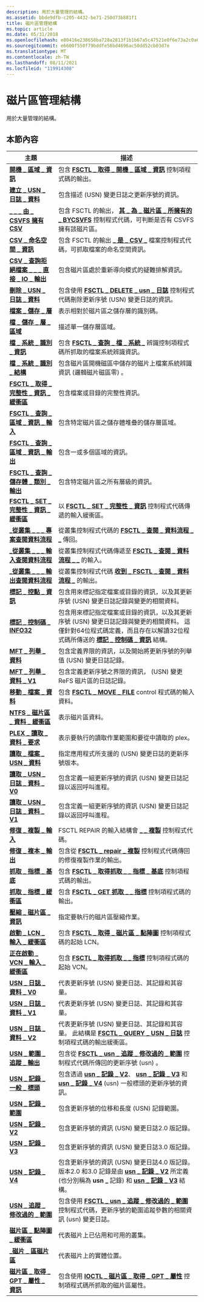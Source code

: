 ```yaml
---
description: 用於大量管理的結構。
ms.assetid: bbde9dfb-c205-4432-be71-250d73b881f1
title: 磁片區管理結構
ms.topic: article
ms.date: 05/31/2018
ms.openlocfilehash: e80416e238658ba728a2813f1b1b67a5c47521e0f6e73a2c0a6bf2e1413a1d64
ms.sourcegitcommit: e6600f550f79bddfe58bd4696ac50dd52cb03d7e
ms.translationtype: MT
ms.contentlocale: zh-TW
ms.lasthandoff: 08/11/2021
ms.locfileid: "119914308"
---
```

# <a name="volume-management-structures"></a>磁片區管理結構

用於大量管理的結構。

## <a name="in-this-section"></a>本節內容



| 主題                                                                                                   | 描述                                                                                                                                                                                                                                                                                                             |
|---------------------------------------------------------------------------------------------------------|-------------------------------------------------------------------------------------------------------------------------------------------------------------------------------------------------------------------------------------------------------------------------------------------------------------------------|
| [**開機 \_ 區域 \_ 資訊**](/windows/desktop/api/WinIoCtl/ns-winioctl-boot_area_info)<br/>                                                   | 包含 [**FSCTL \_ 取得 \_ 開機 \_ 區域 \_ 資訊**](/windows/win32/api/winioctl/ni-winioctl-fsctl_get_boot_area_info) 控制項程式碼的輸出。<br/>                                                                                                                                                                                                   |
| [**建立 \_ USN \_ 日誌 \_ 資料**](/windows/desktop/api/WinIoCtl/ns-winioctl-create_usn_journal_data)<br/>                            | 包含描述 (USN) 變更日誌之更新序號的資訊。<br/>                                                                                                                                                                                                                          |
| [**\_ \_ \_ 由 \_ CSVFS 擁有 CSV**](/windows/desktop/api/WinIoCtl/ns-winioctl-csv_is_owned_by_csvfs)<br/>                                   | 包含 FSCTL 的輸出， [**其 \_ 為 \_ 磁片區 \_ 所擁有的 \_ BYCSVFS**](/windows/win32/api/winioctl/ni-winioctl-fsctl_is_volume_owned_bycsvfs) 控制程式代碼，可判斷是否有 CSVFS 擁有該磁片區。<br/>                                                                                                                                      |
| [**CSV \_ 命名空間 \_ 資訊**](/windows/desktop/api/WinIoCtl/ns-winioctl-csv_namespace_info)<br/>                                           | 包含 FSCTL 的輸出 [**\_ 是 \_ CSV \_**](/windows/win32/api/winioctl/ni-winioctl-fsctl_is_csv_file) 檔案控制程式代碼，可抓取檔案的命名空間資訊。<br/>                                                                                                                                                                  |
| [**CSV \_ 查詢拒絕檔案 \_ \_ \_ 直接 \_ IO \_ 輸出**](/windows/desktop/api/WinIoCtl/ns-winioctl-csv_query_veto_file_direct_io_output)<br/>   | 包含磁片區處於重新導向模式的疑難排解資訊。<br/>                                                                                                                                                                                                                               |
| [**刪除 \_ USN \_ 日誌 \_ 資料**](/windows/desktop/api/WinIoCtl/ns-winioctl-delete_usn_journal_data)<br/>                            | 包含使用 [**FSCTL \_ DELETE \_ usn \_ 日誌**](/windows/win32/api/winioctl/ni-winioctl-fsctl_delete_usn_journal) 控制程式代碼刪除更新序號 (USN) 變更日誌的資訊。<br/>                                                                                                                               |
| [**檔案 \_ 儲存 \_ 層**](/windows/desktop/api/WinIoctl/ns-winioctl-file_storage_tier)<br/>                                             | 表示相對於磁片區之儲存層的識別碼。<br/>                                                                                                                                                                                                                                        |
| [**檔 \_ 儲存 \_ 層 \_ 區域**](/windows/desktop/api/WinIoctl/ns-winioctl-file_storage_tier_region)<br/>                              | 描述單一儲存層區域。<br/>                                                                                                                                                                                                                                                                      |
| [**檔 \_ 系統 \_ 識別 \_ 資訊**](/windows/desktop/api/WinIoCtl/ns-winioctl-file_system_recognition_information)<br/>        | 包含 [**FSCTL \_ 查詢 \_ 檔 \_ 系統 \_**](/windows/win32/api/winioctl/ni-winioctl-fsctl_query_file_system_recognition) 辨識控制項程式碼所抓取的檔案系統辨識資訊。<br/>                                                                                                                                           |
| [**檔 \_ 系統 \_ 識別 \_ 結構**](file-system-recognition-structure.md)<br/>            | 包含磁片區開機磁區中儲存的磁片上檔案系統辨識資訊 (邏輯磁片磁區零) 。<br/>                                                                                                                                                                                      |
| [**FSCTL \_ 取得 \_ 完整性 \_ 資訊 \_ 緩衝區**](/windows/desktop/api/WinIoCtl/ns-winioctl-fsctl_get_integrity_information_buffer)<br/> | 包含檔案或目錄的完整性資訊。<br/>                                                                                                                                                                                                                                                  |
| [**FSCTL \_ 查詢 \_ 區域 \_ 資訊 \_ 輸入**](/windows/desktop/api/WinIoctl/ns-winioctl-fsctl_query_region_info_input)<br/>                   | 包含特定磁片區之儲存體堆疊的儲存層區域。<br/>                                                                                                                                                                                                                            |
| [**FSCTL \_ 查詢 \_ 區域 \_ 資訊 \_ 輸出**](/windows/desktop/api/WinIoctl/ns-winioctl-fsctl_query_region_info_output)<br/>                 | 包含一或多個區域的資訊。<br/>                                                                                                                                                                                                                                                                |
| [**FSCTL \_ 查詢 \_ 儲存體 \_ 類別 \_ 輸出**](/windows/desktop/api/WinIoctl/ns-winioctl-fsctl_query_storage_classes_output)<br/>         | 包含特定磁片區之所有層級的資訊。<br/>                                                                                                                                                                                                                                                     |
| [**FSCTL \_ SET \_ 完整性 \_ 資訊 \_ 緩衝區**](/windows/desktop/api/WinIoCtl/ns-winioctl-fsctl_set_integrity_information_buffer)<br/> | 以 [**FSCTL \_ SET \_ 完整性 \_ 資訊**](/windows/win32/api/winioctl/ni-winioctl-fsctl_set_integrity_information) 控制程式代碼傳遞的輸入緩衝區。<br/>                                                                                                                                                                                     |
| [**\_從叢集 \_ \_ \_ 專案查閱資料流程**](/windows/desktop/api/WinIoCtl/ns-winioctl-lookup_stream_from_cluster_entry)<br/>             | 從叢集控制程式代碼的 [**FSCTL \_ 查閱 \_ 資料流程 \_ \_**](/windows/win32/api/winioctl/ni-winioctl-fsctl_lookup_stream_from_cluster) 傳回。<br/>                                                                                                                                                                                             |
| [**\_從叢集 \_ \_ \_ 輸入查閱資料流程**](/windows/desktop/api/WinIoCtl/ns-winioctl-lookup_stream_from_cluster_input)<br/>             | 從叢集控制程式代碼傳遞至 [**FSCTL \_ 查閱 \_ 資料流程 \_ \_**](/windows/win32/api/winioctl/ni-winioctl-fsctl_lookup_stream_from_cluster) 的輸入。<br/>                                                                                                                                                                                        |
| [**\_從叢集 \_ \_ \_ 輸出查閱資料流程**](/windows/desktop/api/WinIoCtl/ns-winioctl-lookup_stream_from_cluster_output)<br/>           | 從叢集控制程式代碼 [**收到 \_ FSCTL \_ 查閱 \_ 資料流程 \_**](/windows/win32/api/winioctl/ni-winioctl-fsctl_lookup_stream_from_cluster) 的輸出。<br/>                                                                                                                                                                                   |
| [**標記 \_ 控點 \_ 資訊**](/windows/desktop/api/WinIoCtl/ns-winioctl-mark_handle_info)<br/>                                           | 包含用來標記指定檔案或目錄的資訊，以及其更新序號 (USN) 變更日誌記錄與變更的相關資料。<br/>                                                                                                                                                 |
| [**標記 \_ 控制碼 \_ INFO32**](/windows/desktop/api/WinIoCtl/ns-winioctl-mark_handle_info32)<br/>                                           | 包含用來標記指定檔案或目錄的資訊，以及其更新序號 (USN) 變更日誌記錄與變更的相關資料。 這僅針對64位程式碼定義，而且存在以解讀32位程式碼所傳送的 [**標記 \_ 控制碼 \_ 資訊**](/windows/desktop/api/WinIoCtl/ns-winioctl-mark_handle_info) 結構。<br/> |
| [**MFT \_ 列舉 \_ 資料**](/windows/desktop/api/WinIoCtl/ns-winioctl-mft_enum_data_v0)<br/>                                                 | 包含定義界限的資訊，以及開始將更新序號的列舉值 (USN) 變更日誌記錄。<br/>                                                                                                                                                                |
| [**MFT \_ 列舉 \_ 資料 \_ V1**](/windows/desktop/api/WinIoCtl/ns-winioctl-mft_enum_data_v1)<br/>                                              | 包含定義更新序號之界限的資訊， (USN) 變更 ReFS 磁片區的日誌記錄。<br/>                                                                                                                                               |
| [**移動 \_ 檔案 \_ 資料**](/windows/desktop/api/WinIoCtl/ns-winioctl-move_file_data)<br/>                                               | 包含 [**FSCTL \_ MOVE \_ FILE**](/windows/win32/api/winioctl/ni-winioctl-fsctl_move_file) control 程式碼的輸入資料。<br/>                                                                                                                                                                                                                       |
| [**NTFS \_ 磁片區 \_ 資料 \_ 緩衝區**](/windows/desktop/api/WinIoCtl/ns-winioctl-ntfs_extended_volume_data)<br/>                            | 表示磁片區資料。 <br/>                                                                                                                                                                                                                                                                                     |
| [**PLEX \_ 讀取 \_ 資料 \_ 要求**](/windows/desktop/api/WinIoCtl/ns-winioctl-plex_read_data_request)<br/>                              | 表示要執行的讀取作業範圍和要從中讀取的 plex。<br/>                                                                                                                                                                                                                        |
| [**讀取 \_ 檔案 \_ USN \_ 資料**](/windows/desktop/api/WinIoCtl/ns-winioctl-read_file_usn_data)<br/>                                          | 指定應用程式所支援的 (USN) 變更日誌的更新序號版本。<br/>                                                                                                                                                                                                      |
| [**讀取 \_ USN \_ 日誌 \_ 資料 \_ V0**](/windows/desktop/api/WinIoCtl/ns-winioctl-read_usn_journal_data_v0)<br/>                            | 包含定義一組更新序號的資訊 (USN) 變更日誌記錄以返回呼叫進程。<br/>                                                                                                                                                                                 |
| [**讀取 \_ USN \_ 日誌 \_ 資料 \_ V1**](/previous-versions/windows/desktop/legacy/hh802706(v=vs.85))<br/>                             | 包含定義一組更新序號的資訊 (USN) 變更日誌記錄以返回呼叫進程。<br/>                                                                                                                                                                                 |
| [**修復 \_ 複製 \_ 輸入**](/windows/desktop/api/WinIoCtl/ns-winioctl-repair_copies_input)<br/>                                         | FSCTL REPAIR 的輸入結構會 [**\_ \_ 複製**](/windows/win32/api/winioctl/ni-winioctl-fsctl_repair_copies) 控制程式代碼。<br/>                                                                                                                                                                                                                   |
| [**修復 \_ 複本 \_ 輸出**](/windows/desktop/api/WinIoCtl/ns-winioctl-repair_copies_output)<br/>                                       | 包含從 [**FSCTL \_ repair \_ 複製**](/windows/win32/api/winioctl/ni-winioctl-fsctl_repair_copies) 控制程式代碼傳回的修復複製作業的輸出。<br/>                                                                                                                                                                            |
| [**抓取 \_ 指標 \_ 基底**](/windows/desktop/api/WinIoCtl/ns-winioctl-retrieval_pointer_base)<br/>                                   | 包含 [**FSCTL \_ 取得抓取 \_ \_ 指標 \_ 基底**](/windows/win32/api/winioctl/ni-winioctl-fsctl_get_retrieval_pointer_base) 控制項程式碼的輸出。<br/>                                                                                                                                                                                   |
| [**抓取 \_ 指標 \_ 緩衝區**](/windows/desktop/api/WinIoCtl/ns-winioctl-retrieval_pointers_buffer)<br/>                         | 包含 [**FSCTL \_ GET 抓取 \_ \_ 指標**](/windows/win32/api/winioctl/ni-winioctl-fsctl_get_retrieval_pointers) 控制項程式碼的輸出。<br/>                                                                                                                                                                                            |
| [**壓縮 \_ 磁片區 \_ 資訊**](/windows/desktop/api/WinIoCtl/ns-winioctl-shrink_volume_information)<br/>                             | 指定要執行的磁片區壓縮作業。<br/>                                                                                                                                                                                                                                                            |
| [**啟動 \_ LCN \_ 輸入 \_ 緩衝區**](/windows/desktop/api/WinIoCtl/ns-winioctl-starting_lcn_input_buffer)<br/>                        | 包含 [**FSCTL \_ 取得 \_ 磁片區 \_ 點陣圖**](/windows/win32/api/winioctl/ni-winioctl-fsctl_get_volume_bitmap) 控制項程式碼的起始 LCN。<br/>                                                                                                                                                                                                 |
| [**正在啟動 \_ VCN \_ 輸入 \_ 緩衝區**](/windows/desktop/api/WinIoCtl/ns-winioctl-starting_vcn_input_buffer)<br/>                        | 包含 [**FSCTL \_ 取得抓取 \_ \_ 指標**](/windows/win32/api/winioctl/ni-winioctl-fsctl_get_retrieval_pointers) 控制項程式碼的起始 VCN。<br/>                                                                                                                                                                                       |
| [**USN \_ 日誌 \_ 資料 \_ V0**](/windows/desktop/api/WinIoCtl/ns-winioctl-usn_journal_data_v0)<br/>                                       | 代表更新序號 (USN) 變更日誌、其記錄和其容量。<br/>                                                                                                                                                                                                                    |
| [**USN \_ 日誌 \_ 資料 \_ V1**](/previous-versions/windows/desktop/legacy/hh802707(v=vs.85))<br/>                                        | 代表更新序號 (USN) 變更日誌、其記錄和其容量。<br/>                                                                                                                                                                                                                    |
| [**USN \_ 日誌 \_ 資料 \_ V2**](/windows/desktop/api/WinIoCtl/ns-winioctl-usn_journal_data_v2)<br/>                                        | 代表更新序號 (USN) 變更日誌、其記錄和其容量。 此結構是 [**FSCTL \_ QUERY \_ USN \_ 日誌**](/windows/win32/api/winioctl/ni-winioctl-fsctl_query_usn_journal) 控制項程式碼的輸出緩衝區。<br/>                                                                                            |
| [**USN \_ 範圍 \_ 追蹤 \_ 輸出**](/windows/desktop/api/WinIoCtl/ns-winioctl-usn_range_track_output)<br/>                                  | 包含從 [**FSCTL \_ usn \_ 追蹤 \_ 修改過的 \_ 範圍**](/windows/win32/api/winioctl/ni-winioctl-fsctl_usn_track_modified_ranges) 控制程式代碼所傳回的更新序號 (usn) 。<br/>                                                                                                                                                             |
| [**USN \_ 記錄 \_ 一般 \_ 標頭**](/windows/desktop/api/WinIoCtl/ns-winioctl-usn_record_common_header)<br/>                              | 包含透過 [**usn \_ 記錄 \_ V2**](/windows/desktop/api/WinIoCtl/ns-winioctl-usn_record_v2)、 [**usn \_ 記錄 \_ V3**](/windows/desktop/api/WinIoCtl/ns-winioctl-usn_record_v3) 和 [**usn \_ 記錄 \_ V4**](/windows/desktop/api/WinIoCtl/ns-winioctl-usn_record_v4) (usn) 一般標頭的更新序號的資訊。<br/>                                                                         |
| [**USN \_ 記錄 \_ 範圍**](/windows/desktop/api/WinIoCtl/ns-winioctl-usn_record_extent)<br/>                                             | 包含更新序號的位移和長度 (USN) 記錄範圍。<br/>                                                                                                                                                                                                                            |
| [**USN \_ 記錄 \_ V2**](/windows/desktop/api/WinIoCtl/ns-winioctl-usn_record_v2)<br/>                                                    | 包含更新序號的資訊 (USN) 變更日誌2.0 版記錄。<br/>                                                                                                                                                                                                              |
| [**USN \_ 記錄 \_ V3**](/windows/desktop/api/WinIoCtl/ns-winioctl-usn_record_v3)<br/>                                                     | 包含更新序號的資訊 (USN) 變更日誌3.0 版記錄。<br/>                                                                                                                                                                                                              |
| [**USN \_ 記錄 \_ V4**](/windows/desktop/api/WinIoCtl/ns-winioctl-usn_record_v4)<br/>                                                     | 包含更新序號的資訊 (USN) 變更日誌4.0 版記錄。 版本2.0 和3.0 記錄是由 [**usn \_ 記錄 \_ V2**](/windows/desktop/api/WinIoCtl/ns-winioctl-usn_record_v2) 所定義 (也分別稱為 **usn \_** 記錄) 和 [**usn \_ 記錄 \_ V3**](/windows/desktop/api/WinIoCtl/ns-winioctl-usn_record_v3) 結構。<br/>             |
| [**USN \_ 追蹤 \_ 修改過的 \_ 範圍**](/windows/desktop/api/WinIoCtl/ns-winioctl-usn_track_modified_ranges)<br/>                            | 包含使用 [**FSCTL \_ usn \_ 追蹤 \_ 修改過的 \_ 範圍**](/windows/win32/api/winioctl/ni-winioctl-fsctl_usn_track_modified_ranges) 控制程式代碼，更新序號的範圍追蹤參數的相關資訊 (usn) 變更日誌。<br/>                                                                                                  |
| [**磁片區 \_ 點陣圖 \_ 緩衝區**](/windows/desktop/api/WinIoCtl/ns-winioctl-volume_bitmap_buffer)<br/>                                   | 代表磁片上已佔用和可用的叢集。<br/>                                                                                                                                                                                                                                                    |
| [**\_磁片 \_ 區磁片區**](/windows/desktop/api/WinIoCtl/ns-winioctl-volume_disk_extents)<br/>                                     | 代表磁片上的實體位置。<br/>                                                                                                                                                                                                                                                                    |
| [**磁片區 \_ 取得 \_ GPT \_ 屬性 \_ 資訊**](/windows/desktop/api/WinIoCtl/ns-winioctl-volume_get_gpt_attributes_information)<br/>   | 包含使用 [**IOCTL \_ 磁片區 \_ 取得 \_ GPT \_ 屬性**](/windows/desktop/api/WinIoCtl/ni-winioctl-ioctl_volume_get_gpt_attributes) 控制項程式碼所抓取的磁片區屬性。<br/>                                                                                                                                                                   |



 

 

